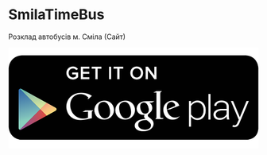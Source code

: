 # SmilaTimeBus
Розклад автобусів м. Сміла (Сайт)


[![Завантажити](https://github.com/googlove/SmilaTimeBus/blob/main/img/google.png)](https://github.com/googlove/SmilaTimeBus/releases/download/1.1.3/SmilaBusTime_1_1.3.apk)
